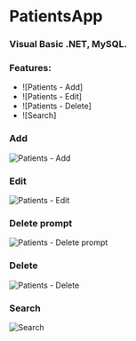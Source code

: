 # PatientsApp

### Visual Basic .NET, MySQL.

### Features:
* ![Patients - Add]
* ![Patients - Edit]
* ![Patients - Delete]
* ![Search]

### Add
![Patients - Add](https://github.com/jeremiahtorralba/PatientsApp/assets/28037427/e2eda3ad-dc7c-47e1-bac4-d421f8b88e66)


### Edit
![Patients - Edit](https://github.com/jeremiahtorralba/PatientsApp/assets/28037427/529c21de-7ec5-46a1-bf96-213376838e16)


### Delete prompt
![Patients - Delete prompt](https://github.com/jeremiahtorralba/PatientsApp/assets/28037427/665a3a82-ab67-4f12-9eab-8e639ba9c42e)
### Delete
![Patients - Delete](https://github.com/jeremiahtorralba/PatientsApp/assets/28037427/e825ebbe-9080-4785-8edf-65417295ba74)


### Search
![Search](https://github.com/jeremiahtorralba/PatientsApp/assets/28037427/864c2daa-83c2-44bf-919f-17ceb87feb34)
